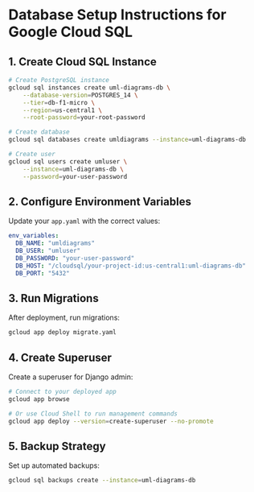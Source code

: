 # Database Setup Instructions for Google Cloud SQL

## 1. Create Cloud SQL Instance

```bash
# Create PostgreSQL instance
gcloud sql instances create uml-diagrams-db \
    --database-version=POSTGRES_14 \
    --tier=db-f1-micro \
    --region=us-central1 \
    --root-password=your-root-password

# Create database
gcloud sql databases create umldiagrams --instance=uml-diagrams-db

# Create user
gcloud sql users create umluser \
    --instance=uml-diagrams-db \
    --password=your-user-password
```

## 2. Configure Environment Variables

Update your `app.yaml` with the correct values:

```yaml
env_variables:
  DB_NAME: "umldiagrams"
  DB_USER: "umluser"
  DB_PASSWORD: "your-user-password"
  DB_HOST: "/cloudsql/your-project-id:us-central1:uml-diagrams-db"
  DB_PORT: "5432"
```

## 3. Run Migrations

After deployment, run migrations:

```bash
gcloud app deploy migrate.yaml
```

## 4. Create Superuser

Create a superuser for Django admin:

```bash
# Connect to your deployed app
gcloud app browse

# Or use Cloud Shell to run management commands
gcloud app deploy --version=create-superuser --no-promote
```

## 5. Backup Strategy

Set up automated backups:

```bash
gcloud sql backups create --instance=uml-diagrams-db
```